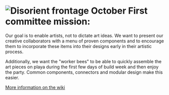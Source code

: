 ![Disorient frontage](https://farm6.staticflickr.com/5576/15120420272_2e28c9a568.jpg)
October First committee mission:
================================

Our goal is to enable artists, not to dictate art ideas.  We want to
present our creative collaborators with a menu of proven components
and to encourage them to incorporate these items into their designs early
in their artistic process.

Additionally, we want the "worker bees" to be able to quickly assemble
the art pieces on playa during the first few days of build week and then
enjoy the party.  Common components, connectors and modular design make
this easier.

[More information on the wiki](https://github.com/osresearch/october-first/wiki)
